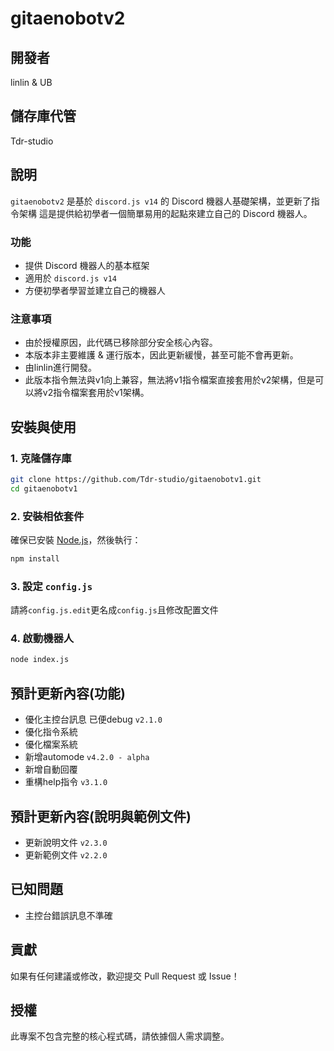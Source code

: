 # gitaenobotv2

## 開發者
linlin & UB

## 儲存庫代管
Tdr-studio

## 說明
`gitaenobotv2` 是基於 `discord.js v14` 的 Discord 機器人基礎架構，並更新了指令架構
這是提供給初學者一個簡單易用的起點來建立自己的 Discord 機器人。

### 功能
- 提供 Discord 機器人的基本框架
- 適用於 `discord.js v14`
- 方便初學者學習並建立自己的機器人

### 注意事項
- 由於授權原因，此代碼已移除部分安全核心內容。
- 本版本非主要維護 & 運行版本，因此更新緩慢，甚至可能不會再更新。
- 由linlin進行開發。
- 此版本指令無法與v1向上兼容，無法將v1指令檔案直接套用於v2架構，但是可以將v2指令檔案套用於v1架構。

## 安裝與使用
### 1. 克隆儲存庫
```sh
git clone https://github.com/Tdr-studio/gitaenobotv1.git
cd gitaenobotv1
```

### 2. 安裝相依套件
確保已安裝 [Node.js](https://nodejs.org/)，然後執行：
```sh
npm install
```

### 3. 設定 `config.js`
請將`config.js.edit`更名成`config.js`且修改配置文件

### 4. 啟動機器人
```sh
node index.js
```
## 預計更新內容(功能)
- 優化主控台訊息 已便debug     `v2.1.0`
- 優化指令系統
- 優化檔案系統
- 新增automode                 `v4.2.0 - alpha`
- 新增自動回覆
- 重構help指令                 `v3.1.0`

## 預計更新內容(說明與範例文件)
- 更新說明文件                 `v2.3.0`
- 更新範例文件                 `v2.2.0`

## 已知問題
- 主控台錯誤訊息不準確

## 貢獻
如果有任何建議或修改，歡迎提交 Pull Request 或 Issue！

## 授權
此專案不包含完整的核心程式碼，請依據個人需求調整。

